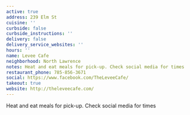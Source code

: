 ```yaml
---
active: true
address: 239 Elm St
cuisine: ''
curbside: false
curbside_instructions: ''
delivery: false
delivery_service_websites: ''
hours: ''
name: Levee Cafe
neighborhood: North Lawrence
notes: Heat and eat meals for pick-up. Check social media for times
restaurant_phone: 785-856-3671
social: https://www.facebook.com/TheLeveeCafe/
takeout: true
website: http://theleveecafe.com/
---
```


Heat and eat meals for pick-up. Check social media for times